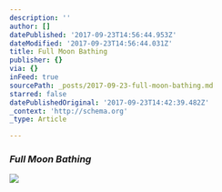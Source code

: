 ```yaml
---
description: ''
author: []
datePublished: '2017-09-23T14:56:44.953Z'
dateModified: '2017-09-23T14:56:44.031Z'
title: Full Moon Bathing
publisher: {}
via: {}
inFeed: true
sourcePath: _posts/2017-09-23-full-moon-bathing.md
starred: false
datePublishedOriginal: '2017-09-23T14:42:39.482Z'
_context: 'http://schema.org'
_type: Article

---
```

### _Full Moon Bathing_
![](https://the-grid-user-content.s3-us-west-2.amazonaws.com/b4c5422b-c827-4c7e-87d3-09b0b71cba9c.jpg)